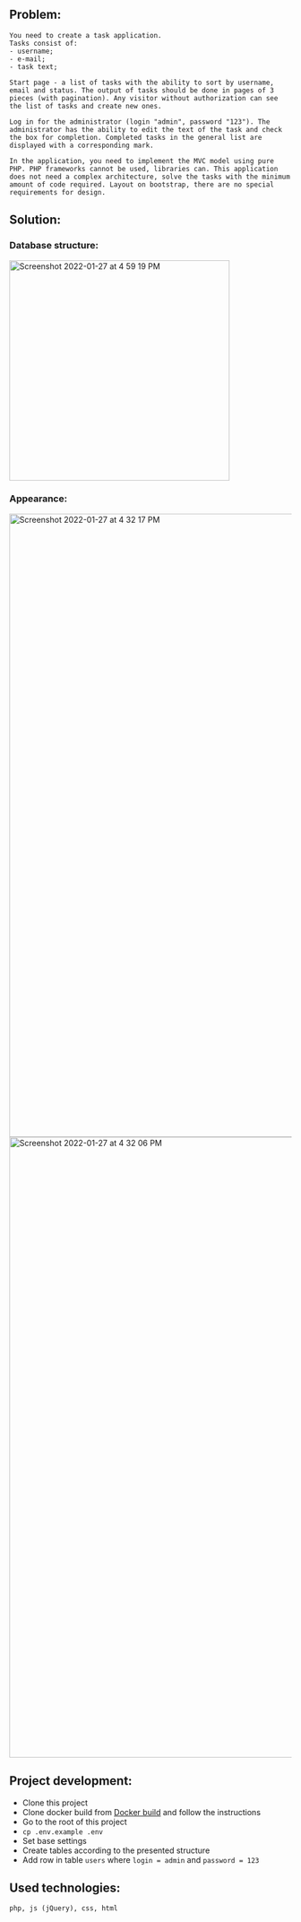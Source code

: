 ## Problem:

    You need to create a task application.
    Tasks consist of:
    - username;
    - e-mail;
    - task text;

    Start page - a list of tasks with the ability to sort by username, email and status. The output of tasks should be done in pages of 3 pieces (with pagination). Any visitor without authorization can see the list of tasks and create new ones.

    Log in for the administrator (login "admin", password "123"). The administrator has the ability to edit the text of the task and check the box for completion. Completed tasks in the general list are displayed with a corresponding mark.

    In the application, you need to implement the MVC model using pure PHP. PHP frameworks cannot be used, libraries can. This application does not need a complex architecture, solve the tasks with the minimum amount of code required. Layout on bootstrap, there are no special requirements for design.

## Solution:

### Database structure:

<img width="393" alt="Screenshot 2022-01-27 at 4 59 19 PM" src="https://user-images.githubusercontent.com/37295991/151373351-a0e30faa-d6c9-412d-bacc-bc1a49ec72e7.png">

### Appearance:

<img width="1112" alt="Screenshot 2022-01-27 at 4 32 17 PM" src="https://user-images.githubusercontent.com/37295991/151371651-a5236d58-9263-4aa1-914b-00f8554e94b6.png">

<img width="1107" alt="Screenshot 2022-01-27 at 4 32 06 PM" src="https://user-images.githubusercontent.com/37295991/151371683-15c81c58-cab3-4329-995d-bda045f9178b.png">

## Project development:

- Clone this project
- Clone docker build from [Docker build](https://github.com/Nikita3034/docker-build) and follow the instructions
- Go to the root of this project
- `cp .env.example .env`
- Set base settings
- Create tables according to the presented structure
- Add row in table `users` where  `login = admin` and `password = 123`

## Used technologies:

    php, js (jQuery), css, html